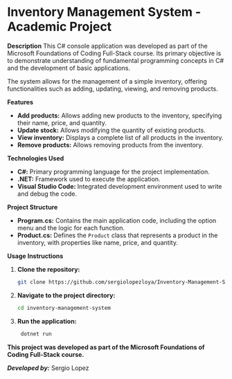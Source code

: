 # Inventory Management System - Academic Project

**Description**
This C# console application was developed as part of the Microsoft Foundations of Coding Full-Stack course. Its primary objective is to demonstrate understanding of fundamental programming concepts in C# and the development of basic applications. 

The system allows for the management of a simple inventory, offering functionalities such as adding, updating, viewing, and removing products.

**Features**
* **Add products:** Allows adding new products to the inventory, specifying their name, price, and quantity.
* **Update stock:** Allows modifying the quantity of existing products.
* **View inventory:** Displays a complete list of all products in the inventory.
* **Remove products:** Allows removing products from the inventory.

**Technologies Used**
* **C#:** Primary programming language for the project implementation.
* **.NET:** Framework used to execute the application.
* **Visual Studio Code:** Integrated development environment used to write and debug the code.

**Project Structure**
* **Program.cs:** Contains the main application code, including the option menu and the logic for each function.
* **Product.cs:** Defines the `Product` class that represents a product in the inventory, with properties like name, price, and quantity.

**Usage Instructions**
1. **Clone the repository:**
   ```bash
   git clone https://github.com/sergiolopezloya/Inventory-Management-System.git
2. **Navigate to the project directory:**
   ```bash
   cd inventory-management-system
3. **Run the application:**
   ```bash
    dotnet run

****This project was developed as part of the Microsoft Foundations of Coding Full-Stack course.****

*****Developed by:***** Sergio Lopez